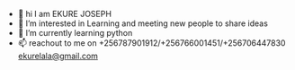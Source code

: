 - 👋 hi I am EKURE JOSEPH
- 👀 I’m interested in Learning and meeting new people to share ideas
- 🌱 I’m currently learning python
- 📫 reachout to me on +256787901912/+256766001451/+256706447830 ekurelala@gmail.com

<!---
ekure679/ekure679 is a ✨ special ✨ repository because its `README.md` (this file) appears on your GitHub profile.
You can click the Preview link to take a look at your changes.
--->
